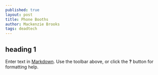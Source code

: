 ```yaml
---
published: true
layout: post
title: Phone Booths
author: Mackenzie Brooks
tags: deadtech
---
```


## heading 1

Enter text in [Markdown](http://daringfireball.net/projects/markdown/). Use the toolbar above, or click the **?** button for formatting help.
